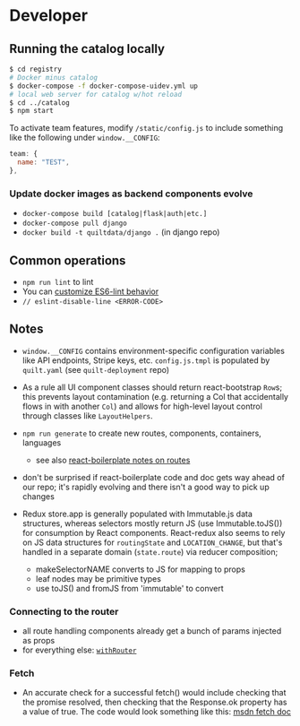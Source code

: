 # Developer 
## Running the catalog locally
```sh
$ cd registry
# Docker minus catalog
$ docker-compose -f docker-compose-uidev.yml up
# local web server for catalog w/hot reload
$ cd ../catalog
$ npm start 
```
To activate team features, modify `/static/config.js` to include something
like the following under `window.__CONFIG`:
```javascript
team: {
  name: "TEST",
},
```

### Update docker images as backend components evolve
* `docker-compose build [catalog|flask|auth|etc.]`
* `docker-compose pull django`
* `docker build -t quiltdata/django .` (in django repo)

## Common operations
* `npm run lint` to lint
* You can [customize ES6-lint behavior](http://eslint.org/docs/user-guide/configuring)
* `// eslint-disable-line <ERROR-CODE>`

## Notes
- `window.__CONFIG` contains environment-specific configuration variables like API endpoints, Stripe keys, etc. `config.js.tmpl` is populated by `quilt.yaml` (see `quilt-deployment` repo) 

- As a rule all UI component classes should return react-bootstrap `Row`s;
  this prevents layout contamination (e.g. returning a Col that accidentally
  flows in with another `Col`) and allows for high-level layout control
  through classes like `LayoutHelpers`.

- `npm run generate` to create new routes, components, containers, languages
  - see also [react-boilerplate notes on routes](https://github.com/react-boilerplate/react-boilerplate/blob/master/docs/js/routing.md)

- don't be surprised if react-boilerplate code and doc gets way ahead of our repo;
it's rapidly evolving and there isn't a good way to pick up changes

- Redux store.app is generally populated with Immutable.js data structures, whereas
selectors mostly return JS (use Immutable.toJS()) for consumption by React components.
React-redux also seems to rely on JS data structures for `routingState` and `LOCATION_CHANGE`,
but that's handled in a separate domain (`state.route`) via reducer composition;
  - makeSelectorNAME converts to JS for mapping to props
  - leaf nodes may be primitive types
  - use toJS() and fromJS from 'immutable' to convert

### Connecting to the router
- all route handling components already get a bunch of params injected as props
- for everything else: [`withRouter`](https://github.com/ReactTraining/react-router/blob/c3cd9675bd8a31368f87da74ac588981cbd6eae7/upgrade-guides/v2.4.0.#d)

### Fetch
- An accurate check for a successful fetch() would include checking that the promise resolved, then checking that the Response.ok property has a value of true. The code would look something like this:
[msdn fetch doc](https://developer.mozilla.org/en-US/docs/Web/API/Fetch_API/Using_Fetch)

